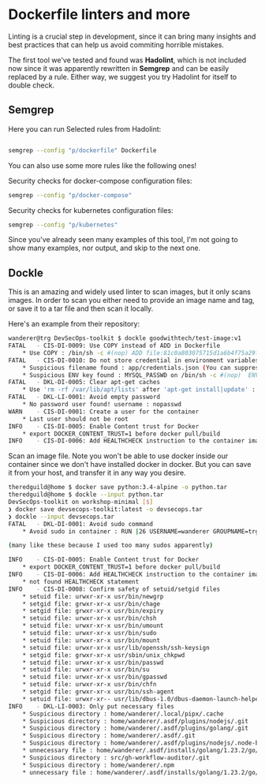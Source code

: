 # Dockerfile linters and more

Linting is a crucial step in development, since it can bring many insights and best practices that can help us avoid commiting horrible mistakes.

The first tool we've tested and found was **Hadolint**, which is not included now since it was apparently rewritten in **Semgrep** and can be easily replaced by a rule. Either way, we suggest you try Hadolint for itself to double check.

## Semgrep

Here you can run Selected rules from Hadolint:

```bash

semgrep --config "p/dockerfile" Dockerfile
```

You can also use some more rules like the following ones!

Security checks for docker-compose configuration files:

```bash
semgrep --config "p/docker-compose" 
```

Security checks for kubernetes configuration files:

```bash
semgrep --config "p/kubernetes"
```

Since you've already seen many examples of this tool, I'm not going to show many examples, nor output, and skip to the next one. 

## Dockle

This is an amazing and widely used linter to scan images, but it only scans images. In order to scan you either need to provide an image name and tag, or save it to a tar file and then scan it locally.

Here's an example from their repository:
```bash
wanderer@trg DevSecOps-toolkit $ dockle goodwithtech/test-image:v1
FATAL	- CIS-DI-0009: Use COPY instead of ADD in Dockerfile
	* Use COPY : /bin/sh -c #(nop) ADD file:81c0a803075715d1a6b4f75a29f8a01b21cc170cfc1bff6702317d1be2fe71a3 in /app/credentials.json
FATAL	- CIS-DI-0010: Do not store credential in environment variables/files
	* Suspicious filename found : app/credentials.json (You can suppress it with "-af credentials.json")
	* Suspicious ENV key found : MYSQL_PASSWD on /bin/sh -c #(nop)  ENV MYSQL_PASSWD=password (You can suppress it with --accept-key)
FATAL	- DKL-DI-0005: Clear apt-get caches
	* Use 'rm -rf /var/lib/apt/lists' after 'apt-get install|update' : /bin/sh -c apt-get update && apt-get install -y git
FATAL	- DKL-LI-0001: Avoid empty password
	* No password user found! username : nopasswd
WARN	- CIS-DI-0001: Create a user for the container
	* Last user should not be root
INFO	- CIS-DI-0005: Enable Content trust for Docker
	* export DOCKER_CONTENT_TRUST=1 before docker pull/build
INFO	- CIS-DI-0006: Add HEALTHCHECK instruction to the container image
```

Scan an image file. Note you won't be able to use docker inside our container since we don't have installed docker in docker. But you can save it from your host, and transfer it in any way you desire.

```bash
theredguild@home $ docker save python:3.4-alpine -o python.tar
theredguild@home $ dockle --input python.tar
DevSecOps-toolkit on workshop-minimal [$]
❯ docker save devsecops-toolkit:latest -o devsecops.tar
❯ dockle --input devsecops.tar
FATAL	- DKL-DI-0001: Avoid sudo command
	* Avoid sudo in container : RUN |26 USERNAME=wanderer GROUPNAME=trg USER_UID=1000 USER_GID=1000 T_2MS=3.10.0 T_CHECKOV=3.2.267 T_CLAIR=4.8.0 T_CLOUDSPLAINING=0.7.0 T_DEPCHECK=10.0.4 T_DETECT_SECRETS=1.5.0 T_DOCKLE=0.4.14 T_GITXRAY=1.0.16 T_GITLEAKS=8.21.0 T_GRYPE=0.82.1 T_HADOLINT=2.12.0 T_KICS=2.1.3 T_LEGITIFY=1.0.11 T_NODEJSSCAN=3.7 T_RETIRE=5.2.4 T_SCOUTSUITE=5.14.0 T_SEMGREP=1.91.0 T_SNYK=1.1293.1 T_TRIVY=0.56.2 T_TRUFFLEHOG=3.82.8 T_DEPSCAN=5.2.6 T_OCTOSCAN=0.1.1 /bin/sh -c apt-get update && apt-get install -y     curl     wget     git     build-essential     python3     python3-venv     python3-dev     python3-pip     gnupg     dirmngr     ca-certificates     libssl-dev     zlib1g-dev     libbz2-dev     libreadline-dev     libsqlite3-dev     libffi-dev     liblzma-dev     zsh     pipx     sudo     make     vim     unzip     default-jre     yarn     fdupes     && rm -rf /var/lib/apt/lists/* # buildkit

(many like these because I used too many sudos apparently)

INFO	- CIS-DI-0005: Enable Content trust for Docker
	* export DOCKER_CONTENT_TRUST=1 before docker pull/build
INFO	- CIS-DI-0006: Add HEALTHCHECK instruction to the container image
	* not found HEALTHCHECK statement
INFO	- CIS-DI-0008: Confirm safety of setuid/setgid files
	* setuid file: urwxr-xr-x usr/bin/newgrp
	* setgid file: grwxr-xr-x usr/bin/chage
	* setgid file: grwxr-xr-x usr/bin/expiry
	* setuid file: urwxr-xr-x usr/bin/chsh
	* setuid file: urwxr-xr-x usr/bin/umount
	* setuid file: urwxr-xr-x usr/bin/sudo
	* setuid file: urwxr-xr-x usr/bin/mount
	* setuid file: urwxr-xr-x usr/lib/openssh/ssh-keysign
	* setgid file: grwxr-xr-x usr/sbin/unix_chkpwd
	* setuid file: urwxr-xr-x usr/bin/passwd
	* setuid file: urwxr-xr-x usr/bin/su
	* setuid file: urwxr-xr-x usr/bin/gpasswd
	* setuid file: urwxr-xr-x usr/bin/chfn
	* setgid file: grwxr-xr-x usr/bin/ssh-agent
	* setuid file: urwxr-xr-- usr/lib/dbus-1.0/dbus-daemon-launch-helper
INFO	- DKL-LI-0003: Only put necessary files
	* Suspicious directory : home/wanderer/.local/pipx/.cache
	* Suspicious directory : home/wanderer/.asdf/plugins/nodejs/.git
	* Suspicious directory : home/wanderer/.asdf/plugins/golang/.git
	* Suspicious directory : home/wanderer/.asdf/.git
	* Suspicious directory : home/wanderer/.asdf/plugins/nodejs/.node-build/.git
	* unnecessary file : home/wanderer/.asdf/installs/golang/1.23.2/go/src/crypto/internal/boring/Dockerfile
	* Suspicious directory : src/gh-workflow-auditor/.git
	* Suspicious directory : home/wanderer/.npm
	* unnecessary file : home/wanderer/.asdf/installs/golang/1.23.2/go/src/crypto/internal/nistec/fiat/Dockerfile
```
